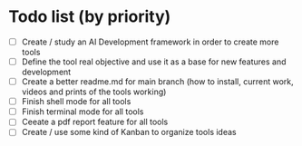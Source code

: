 # Todo list (by priority)

- [ ] Create / study an AI Development framework in order to create more tools
- [ ] Define the tool real objective and use it as a base for new features and development
- [ ] Create a better readme.md for main branch (how to install, current work, videos and prints of the tools working)
- [ ] Finish shell mode for all tools
- [ ] Finish terminal mode for all tools
- [ ] Ceeate a pdf report feature for all tools
- [ ] Create / use some kind of Kanban to organize tools ideas